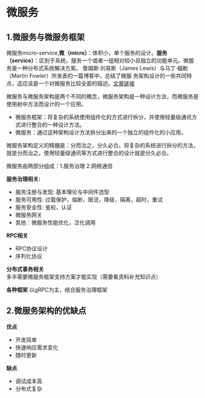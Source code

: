 # 微服务

## 1.微服务与微服务框架

   微服务micro-service,**微（micro）**：体积小，单个服务的设计。**服务（service）**：区别于系统，服务一个或者一组相对较小且独立的功能单元。微服务是一种分布式系统解决方案。
   詹姆斯·刘易斯（James Lewis）与马丁·福勒（Martin Fowler）所发表的一篇博客中，总结了微服
务架构设计的一些共同特点，这应该是一个对微服务比较全面的描述。[文章链接](https://martinfowler.com/articles/microservices.html)

   微服务与微服务架构是两个不同的概念，微服务架构是一种设计方法，而微服务是使用射中方法而设计的一个应用。
   
   - 微服务框架：将复杂的系统使用组件化的方式进行拆分，并使用轻量级通讯方式进行整合的一种设计方法。
   - 微服务：通过这种架构设计方法拆分出来的一个独立的组件化的小应用。

   微服务架构定义的精髓是：分而治之，分久必合。将复杂的系统进行拆分的方法，就是分而治之。使用轻量级通讯等方式进行整合的设计就是分久必合。
   
   微服务由两部分组成：1.服务治理  2.网络通信
   
   **服务治理相关:**
   
   - 服务注册与发现: 基本理论与中间件选型
   - 服务可用性: 过载保护，熔断，限流，降级，隔离，超时，重试
   - 服务安全性: 鉴权，认证
   - 微服务网关
   - 其他：微服务性能优化，泛化调用

   **RPC相关**
   
   - RPC协议设计
   - 序列化协议

   **分布式事务相关**
    多半需要微服务框架支持方案才能实现（需要看资料补充知识点）
    
   **各种框架**
    以gRPC为主，结合服务治理框架   
   

## 2.微服务架构的优缺点

**优点**

- 开发简单
- 快速响应需求变化
- 随时更新

**缺点**

- 调试成本高
- 分布式复杂


